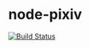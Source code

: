 node-pixiv
==========
[![Build Status](https://travis-ci.org/MisumiRize/node-pixiv.svg?branch=master)](https://travis-ci.org/MisumiRize/node-pixiv)
